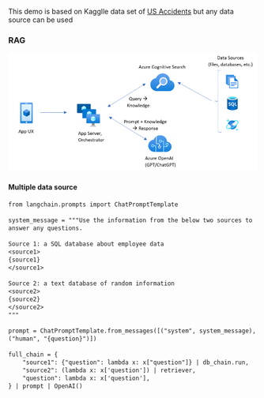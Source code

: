 
This demo is based on Kagglle data set of [US Accidents](https://www.kaggle.com/datasets/sobhanmoosavi/us-accidents) but any data source can be used 

### RAG

![alt text](image.png)

#### Multiple data source

```
from langchain.prompts import ChatPromptTemplate

system_message = """Use the information from the below two sources to answer any questions.

Source 1: a SQL database about employee data
<source1>
{source1}
</source1>

Source 2: a text database of random information
<source2>
{source2}
</source2>
"""

prompt = ChatPromptTemplate.from_messages([("system", system_message), ("human", "{question}")])

full_chain = {
    "source1": {"question": lambda x: x["question"]} | db_chain.run,
    "source2": (lambda x: x['question']) | retriever,
    "question": lambda x: x['question'],
} | prompt | OpenAI()
```
